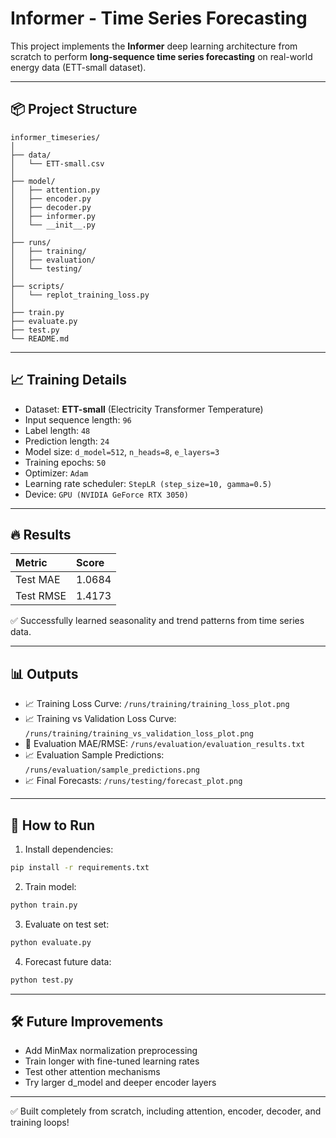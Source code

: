 
# Informer - Time Series Forecasting

This project implements the **Informer** deep learning architecture from scratch to perform **long-sequence time series forecasting** on real-world energy data (ETT-small dataset).

---

## 📦 Project Structure

```
informer_timeseries/
│
├── data/
│   └── ETT-small.csv
│
├── model/
│   ├── attention.py
│   ├── encoder.py
│   ├── decoder.py
│   ├── informer.py
│   └── __init__.py
│
├── runs/
│   ├── training/
│   ├── evaluation/
│   └── testing/
│
├── scripts/
│   └── replot_training_loss.py
│
├── train.py
├── evaluate.py
├── test.py
└── README.md
```

---

## 📈 Training Details

- Dataset: **ETT-small** (Electricity Transformer Temperature)
- Input sequence length: `96`
- Label length: `48`
- Prediction length: `24`
- Model size: `d_model=512`, `n_heads=8`, `e_layers=3`
- Training epochs: `50`
- Optimizer: `Adam`
- Learning rate scheduler: `StepLR (step_size=10, gamma=0.5)`
- Device: `GPU (NVIDIA GeForce RTX 3050)`

---

## 🔥 Results

| Metric | Score |
|:-------|:------|
| Test MAE | 1.0684 |
| Test RMSE | 1.4173 |

✅ Successfully learned seasonality and trend patterns from time series data.

---

## 📊 Outputs

- 📈 Training Loss Curve: `/runs/training/training_loss_plot.png`
- 📈 Training vs Validation Loss Curve: `/runs/training/training_vs_validation_loss_plot.png`
- 📄 Evaluation MAE/RMSE: `/runs/evaluation/evaluation_results.txt`
- 📈 Evaluation Sample Predictions: `/runs/evaluation/sample_predictions.png`
- 📈 Final Forecasts: `/runs/testing/forecast_plot.png`

---

## 🚀 How to Run

1. Install dependencies:

```bash
pip install -r requirements.txt
```

2. Train model:

```bash
python train.py
```

3. Evaluate on test set:

```bash
python evaluate.py
```

4. Forecast future data:

```bash
python test.py
```

---

## 🛠 Future Improvements

- Add MinMax normalization preprocessing
- Train longer with fine-tuned learning rates
- Test other attention mechanisms
- Try larger d_model and deeper encoder layers

---

✅ Built completely from scratch, including attention, encoder, decoder, and training loops!
